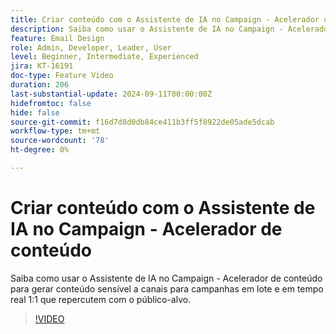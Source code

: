 ```yaml
---
title: Criar conteúdo com o Assistente de IA no Campaign - Acelerador de conteúdo
description: Saiba como usar o Assistente de IA no Campaign - Acelerador de conteúdo para gerar conteúdo sensível a canais para campanhas em lote e em tempo real 1:1 que repercutem com o público-alvo.
feature: Email Design
role: Admin, Developer, Leader, User
level: Beginner, Intermediate, Experienced
jira: KT-16191
doc-type: Feature Video
duration: 206
last-substantial-update: 2024-09-11T00:00:00Z
hidefromtoc: false
hide: false
source-git-commit: f16d7d8d0db84ce411b3ff5f8922de05ade5dcab
workflow-type: tm+mt
source-wordcount: '78'
ht-degree: 0%

---
```



# Criar conteúdo com o Assistente de IA no Campaign - Acelerador de conteúdo

Saiba como usar o Assistente de IA no Campaign - Acelerador de conteúdo para gerar conteúdo sensível a canais para campanhas em lote e em tempo real 1:1 que repercutem com o público-alvo.

>[!VIDEO](https://video.tv.adobe.com/v/3433569/?learn=on)
